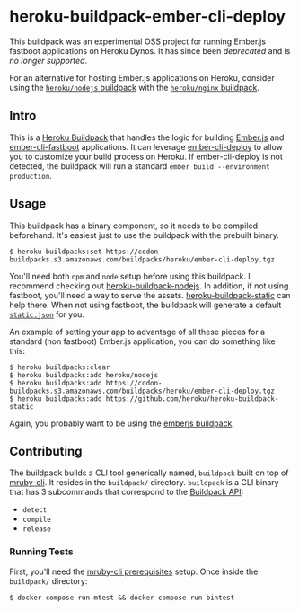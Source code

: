 # heroku-buildpack-ember-cli-deploy
This buildpack was an experimental OSS project for running Ember.js fastboot applications on Heroku Dynos. It has since been *deprecated* and is *no longer supported*.

For an alternative for hosting Ember.js applications on Heroku, consider using the [`heroku/nodejs` buildpack](https://github.com/heroku/heroku-buildpack-nodejs) with the [`heroku/nginx` buildpack](https://github.com/heroku/heroku-buildpack-nginx).

## Intro

This is a [Heroku Buildpack](http://devcenter.heroku.com/articles/buildpacks) that handles the logic for building [Ember.js](http://emberjs.com/) and [ember-cli-fastboot](https://github.com/tildeio/ember-cli-fastboot) applications. It can leverage [ember-cli-deploy](http://ember-cli-deploy.com/) to allow you to customize your build process on Heroku. If ember-cli-deploy is not detected, the buildpack will run a standard `ember build --environment production`.

## Usage

This buildpack has a binary component, so it needs to be compiled beforehand. It's easiest just to use the buildpack with the prebuilt binary.

```
$ heroku buildpacks:set https://codon-buildpacks.s3.amazonaws.com/buildpacks/heroku/ember-cli-deploy.tgz
```

You'll need both `npm` and `node` setup before using this buildpack. I recommend checking out [heroku-buildpack-nodejs](https://github.com/heroku/heroku-buildpack-nodejs). In addition, if not using fastboot, you'll need a way to serve the assets. [heroku-buildpack-static](https://github.com/heroku/heroku-buildpack-static) can help there. When not using fastboot, the buildpack will generate a default [`static.json`](https://github.com/heroku/heroku-buildpack-static#configuration) for you.

An example of setting your app to advantage of all these pieces for a standard (non fastboot)  Ember.js application, you can do something like this:

```
$ heroku buildpacks:clear
$ heroku buildpacks:add heroku/nodejs
$ heroku buildpacks:add https://codon-buildpacks.s3.amazonaws.com/buildpacks/heroku/ember-cli-deploy.tgz
$ heroku buildpacks:add https://github.com/heroku/heroku-buildpack-static
```

Again, you probably want to be using the [emberjs buildpack](https://github.com/heroku/heroku-buildpack-emberjs).

## Contributing

The buildpack builds a CLI tool generically named, `buildpack` built on top of [mruby-cli](https://github.com/hone/mruby-cli). It resides in the `buildpack/` directory. `buildpack` is a CLI binary that has 3 subcommands that correspond to the [Buildpack API](https://devcenter.heroku.com/articles/buildpack-api):

* `detect`
* `compile`
* `release`

### Running Tests

First, you'll need the [mruby-cli prerequisites](https://github.com/hone/mruby-cli#prerequisites) setup. Once inside the `buildpack/` directory:

```
$ docker-compose run mtest && docker-compose run bintest
```
